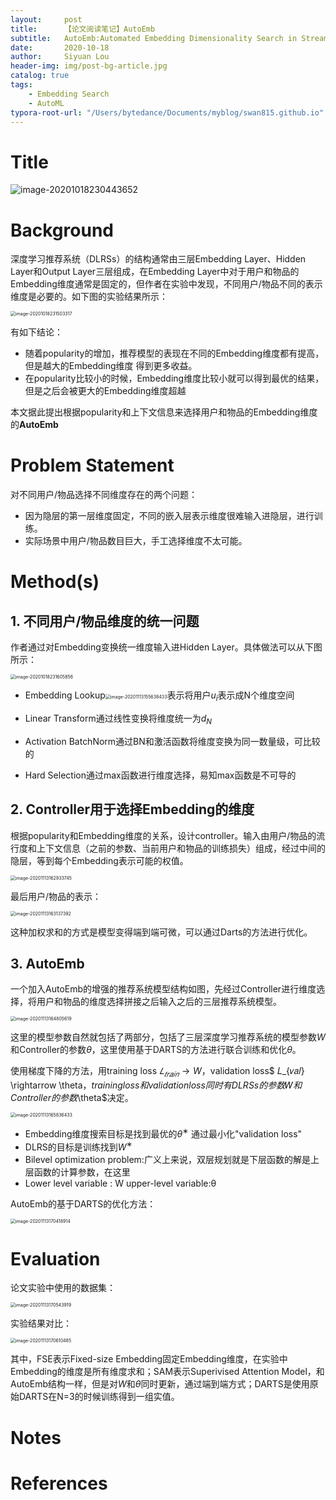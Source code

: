 ```yaml
---
layout:     post
title:      【论文阅读笔记】AutoEmb
subtitle:   AutoEmb:Automated Embedding Dimensionality Search in Streaming Recommendations
date:       2020-10-18
author:     Siyuan Lou
header-img: img/post-bg-article.jpg
catalog: true
tags:
    - Embedding Search
    - AutoML
typora-root-url: "/Users/bytedance/Documents/myblog/swan815.github.io"
---
```


# Title

![image-20201018230443652](/../../../../../../../img/blog/2020-10-18-AutoEmb/image-20201018230443652.png)

# Background

深度学习推荐系统（DLRSs）的结构通常由三层Embedding Layer、Hidden Layer和Output Layer三层组成，在Embedding Layer中对于用户和物品的Embedding维度通常是固定的，但作者在实验中发现，不同用户/物品不同的表示维度是必要的。如下图的实验结果所示：

<img src="/../../../../../../../img/blog/2020-10-18-AutoEmb/image-20201018231503317.png" alt="image-20201018231503317" style="zoom:50%;" />

有如下结论：

+ 随着popularity的增加，推荐模型的表现在不同的Embedding维度都有提高，但是越大的Embedding维度
得到更多收益。
+ 在popularity比较小的时候，Embedding维度比较小就可以得到最优的结果，但是之后会被更大的Embedding维度超越

本文据此提出根据popularity和上下文信息来选择用户和物品的Embedding维度的**AutoEmb**
# Problem Statement
对不同用户/物品选择不同维度存在的两个问题：
+ 因为隐层的第一层维度固定，不同的嵌入层表示维度很难输入进隐层，进行训练。
+ 实际场景中用户/物品数目巨大，手工选择维度不太可能。

# Method(s)
## 1. 不同用户/物品维度的统一问题

作者通过对Embedding变换统一维度输入进Hidden Layer。具体做法可以从下图所示：

<img src="/../../../../../../../img/blog/2020-10-18-AutoEmb/image-20201018231605856.png" alt="image-20201018231605856" style="zoom: 50%;" />

+ Embedding Lookup<img src="/../../../../../../../img/blog/2020-10-18-AutoEmb/image-20201113155638433.png" alt="image-20201113155638433" style="zoom:50%;" />表示将用户$u_i$表示成N个维度空间

+ Linear Transform通过线性变换将维度统一为$d_N$

+ Activation BatchNorm通过BN和激活函数将维度变换为同一数量级，可比较的

+ Hard Selection通过max函数进行维度选择，易知max函数是不可导的

## 2. Controller用于选择Embedding的维度

根据popularity和Embedding维度的关系，设计controller。输入由用户/物品的流行度和上下文信息（之前的参数、当前用户和物品的训练损失）组成，经过中间的隐层，等到每个Embedding表示可能的权值。

<img src="/../../../../../../../img/blog/2020-10-18-AutoEmb/image-20201113162933745.png" alt="image-20201113162933745" style="zoom:50%;" />

最后用户/物品的表示：

<img src="/../../../../../../../img/blog/2020-10-18-AutoEmb/image-20201113163137392.png" alt="image-20201113163137392" style="zoom: 50%;" />

这种加权求和的方式是模型变得端到端可微，可以通过Darts的方法进行优化。

## 3. AutoEmb

一个加入AutoEmb的增强的推荐系统模型结构如图，先经过Controller进行维度选择，将用户和物品的维度选择拼接之后输入之后的三层推荐系统模型。

<img src="/../../../../../../../img/blog/2020-10-18-AutoEmb/image-20201113164805619.png" alt="image-20201113164805619" style="zoom:50%;" />

这里的模型参数自然就包括了两部分，包括了三层深度学习推荐系统的模型参数$W$和Controller的参数$\theta$，这里使用基于DARTS的方法进行联合训练和优化$\theta$。

使用梯度下降的方法，用training loss $𝐿_{𝑡𝑟𝑎𝑖𝑛} \rightarrow W$，validation loss$ 𝐿_{𝑣𝑎𝑙} \rightarrow \theta$，training loss和validation loss同时有DLRSs的参数$𝑊$和Controller的参数$\theta$决定。

<img src="/../../../../../../../img/blog/2020-10-18-AutoEmb/image-20201113165836433.png" alt="image-20201113165836433" style="zoom:50%;" />

+ Embedding维度搜索目标是找到最优的$θ^∗$ 通过最小化"validation loss"
+ DLRS的目标是训练找到$W^∗$
+ Bilevel optimization problem:广义上来说，双层规划就是下层函数的解是上层函数的计算参数，在这里
+ Lower level variable : W upper-level variable:θ

AutoEmb的基于DARTS的优化方法：

<img src="/../../../../../../../img/blog/2020-10-18-AutoEmb/image-20201113170418914.png" alt="image-20201113170418914" style="zoom:50%;" />

# Evaluation

论文实验中使用的数据集：

<img src="/../../../../../../../img/blog/2020-10-18-AutoEmb/image-20201113170543919.png" alt="image-20201113170543919" style="zoom:50%;" />

实验结果对比：

<img src="/../../../../../../../img/blog/2020-10-18-AutoEmb/image-20201113170610485.png" alt="image-20201113170610485" style="zoom:50%;" />

其中，FSE表示Fixed-size Embedding固定Embedding维度，在实验中Embedding的维度是所有维度求和；SAM表示Superivised Attention Model，和AutoEmb结构一样，但是对$W$和$θ$同时更新，通过端到端方式；DARTS是使用原始DARTS在N=3的时候训练得到一组实值。


# Notes

# References
[论文链接]: https://arxiv.org/abs/2002.11252
[可微分搜索（DARTS）]: https://blog.csdn.net/u012347027/article/details/106175020
[DARTS 公式推导]: https://zhuanlan.zhihu.com/p/73037439


